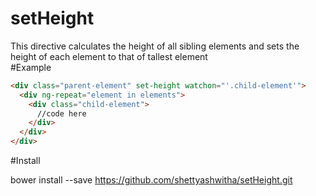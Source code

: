 # setHeight
This directive calculates the height of all sibling elements and sets the height of each element to that of tallest element  
#Example
```html
<div class="parent-element" set-height watchon="'.child-element'">
  <div ng-repeat="element in elements">
    <div class="child-element">
      //code here
    </div>
  </div>
</div>
```


#Install

bower install --save https://github.com/shettyashwitha/setHeight.git
